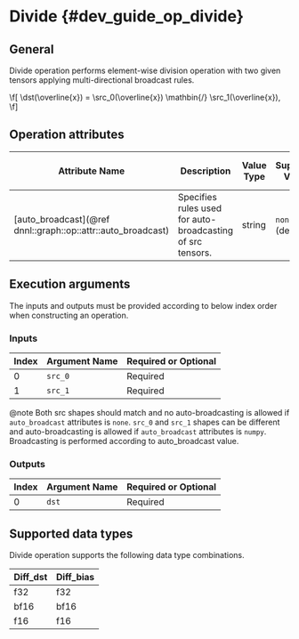 # Divide {#dev_guide_op_divide}

## General

Divide operation performs element-wise division operation with two given tensors
applying multi-directional broadcast rules.

\f[
    \dst(\overline{x}) =
        \src_0(\overline{x}) \mathbin{/} \src_1(\overline{x}),
\f]

## Operation attributes

Attribute Name | Description | Value Type |Supported Values | Required or Optional
-- | -- | --| --|--
[auto_broadcast](@ref dnnl::graph::op::attr::auto_broadcast) | Specifies rules used for auto-broadcasting of src tensors. |string |`none`,`numpy` (default)  | Optional

## Execution arguments

The inputs and outputs must be provided according to below index order when
constructing an operation.

### Inputs

Index | Argument Name | Required or Optional
----- | ------------- | --------------------
0     | `src_0`       | Required
1     | `src_1`       | Required

@note Both src shapes should match and no auto-broadcasting is allowed if
`auto_broadcast` attributes is `none`. `src_0` and `src_1` shapes can be
different and auto-broadcasting is allowed if `auto_broadcast` attributes is
`numpy`. Broadcasting is performed according to auto_broadcast value.

### Outputs

Index | Argument Name | Required or Optional
----- | ------------- | --------------------
0     | `dst`         | Required

## Supported data types

Divide operation supports the following data type combinations.

Diff_dst  | Diff_bias
---- | -------  
f32  | f32
bf16 | bf16
f16  | f16
